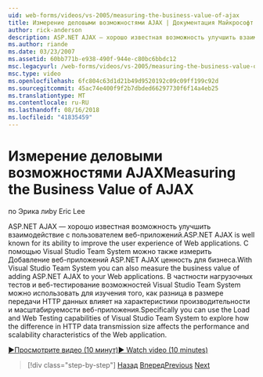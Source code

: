 ```yaml
---
uid: web-forms/videos/vs-2005/measuring-the-business-value-of-ajax
title: Измерение деловыми возможностями AJAX | Документация Майкрософт
author: rick-anderson
description: ASP.NET AJAX — хорошо известная возможность улучшить взаимодействие с пользователем веб-приложений. С помощью Visual Studio Team System можно также измерить финансовое благополучие...
ms.author: riande
ms.date: 03/23/2007
ms.assetid: 60bb771b-e938-490f-944e-c80bc6bbdc12
msc.legacyurl: /web-forms/videos/vs-2005/measuring-the-business-value-of-ajax
msc.type: video
ms.openlocfilehash: 6fc804c63d1d21b49d9520192c09c09ff199c92d
ms.sourcegitcommit: 45ac74e400f9f2b7dbded66297730f6f14a4eb25
ms.translationtype: MT
ms.contentlocale: ru-RU
ms.lasthandoff: 08/16/2018
ms.locfileid: "41835459"
---
```

<a name="measuring-the-business-value-of-ajax"></a><span data-ttu-id="2dfe3-104">Измерение деловыми возможностями AJAX</span><span class="sxs-lookup"><span data-stu-id="2dfe3-104">Measuring the Business Value of AJAX</span></span>
====================
<span data-ttu-id="2dfe3-105">по Эрика ли</span><span class="sxs-lookup"><span data-stu-id="2dfe3-105">by Eric Lee</span></span>

<span data-ttu-id="2dfe3-106">ASP.NET AJAX — хорошо известная возможность улучшить взаимодействие с пользователем веб-приложений.</span><span class="sxs-lookup"><span data-stu-id="2dfe3-106">ASP.NET AJAX is well known for its ability to improve the user experience of Web applications.</span></span> <span data-ttu-id="2dfe3-107">С помощью Visual Studio Team System можно также измерить Добавление веб-приложений ASP.NET AJAX ценность для бизнеса.</span><span class="sxs-lookup"><span data-stu-id="2dfe3-107">With Visual Studio Team System you can also measure the business value of adding ASP.NET AJAX to your Web applications.</span></span> <span data-ttu-id="2dfe3-108">В частности нагрузочных тестов и веб-тестирование возможностей Visual Studio Team System можно использовать для изучения того, как разница в размере передачи HTTP данных влияет на характеристики производительности и масштабируемости веб-приложения.</span><span class="sxs-lookup"><span data-stu-id="2dfe3-108">Specifically you can use the Load and Web Testing capabilities of Visual Studio Team System to explore how the difference in HTTP data transmission size affects the performance and scalability characteristics of the Web application.</span></span>

[<span data-ttu-id="2dfe3-109">&#9654;Просмотрите видео (10 минут)</span><span class="sxs-lookup"><span data-stu-id="2dfe3-109">&#9654; Watch video (10 minutes)</span></span>](https://channel9.msdn.com/Blogs/ASP-NET-Site-Videos/measuring-the-business-value-of-ajax)

> [!div class="step-by-step"]
> <span data-ttu-id="2dfe3-110">[Назад](introduction-to-managing-and-running-tests-with-team-system.md)
> [Вперед](code-coverage-of-automated-tests.md)</span><span class="sxs-lookup"><span data-stu-id="2dfe3-110">[Previous](introduction-to-managing-and-running-tests-with-team-system.md)
[Next](code-coverage-of-automated-tests.md)</span></span>

